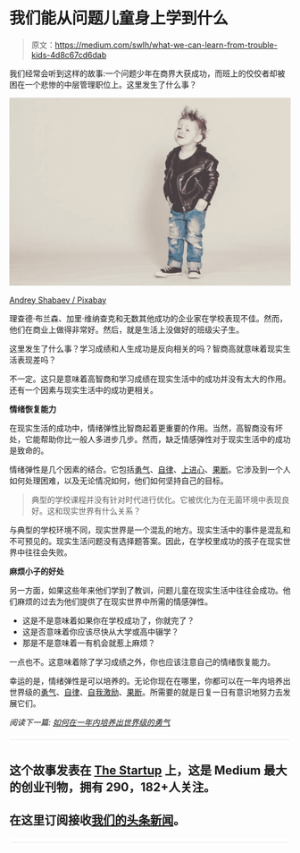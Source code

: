 # 我们能从问题儿童身上学到什么

> 原文：<https://medium.com/swlh/what-we-can-learn-from-trouble-kids-4d8c67cd6dab>

我们经常会听到这样的故事:一个问题少年在商界大获成功，而班上的佼佼者却被困在一个悲惨的中层管理职位上。这里发生了什么事？

![](img/93193090407d407b711ec88f27a4fe36.png)

[Andrey Shabaev / Pixabay](https://pixabay.com/en/baby-perfecto-rock-jeans-punk-1387705/)

理查德·布兰森、加里·维纳查克和无数其他成功的企业家在学校表现不佳。然而，他们在商业上做得非常好。然后，就是生活上没做好的班级尖子生。

这里发生了什么事？学习成绩和人生成功是反向相关的吗？智商高就意味着现实生活表现差吗？

不一定。这只是意味着高智商和学习成绩在现实生活中的成功并没有太大的作用。还有一个因素与现实生活中的成功更相关。

**情绪恢复能力**

在现实生活的成功中，情绪弹性比智商起着更重要的作用。当然，高智商没有坏处，它能帮助你比一般人多进步几步。然而，缺乏情感弹性对于现实生活中的成功是致命的。

情绪弹性是几个因素的结合。它包括[勇气](https://ideavisionaction.com/personal-development/how-to-cultivate-world-class-courage-in-a-single-year/)、[自律](https://ideavisionaction.com/personal-development/how-to-build-world-class-self-discipline-in-a-single-year/)、[上进心](https://ideavisionaction.com/personal-development/the-ultimate-self-motivation-guide/)、[果断](https://ideavisionaction.com/personal-success/from-hesitant-to-decision-maker-in-four-simple-steps/)。它涉及到一个人如何处理困难，以及无论情况如何，他们如何坚持自己的目标。

> 典型的学校课程并没有针对时代进行优化。它被优化为在无菌环境中表现良好。这和现实世界有什么关系？

与典型的学校环境不同，现实世界是一个混乱的地方。现实生活中的事件是混乱和不可预见的。现实生活问题没有选择题答案。因此，在学校里成功的孩子在现实世界中往往会失败。

**麻烦小子的好处**

另一方面，如果这些年来他们学到了教训，问题儿童在现实生活中往往会成功。他们麻烦的过去为他们提供了在现实世界中所需的情感弹性。

*   这是不是意味着如果你在学校成功了，你就完了？
*   这是否意味着你应该尽快从大学或高中辍学？
*   那是不是意味着一有机会就惹上麻烦？

一点也不。这意味着除了学习成绩之外，你也应该注意自己的情绪恢复能力。

幸运的是，情绪弹性是可以培养的。无论你现在在哪里，你都可以在一年内培养出世界级的[勇气](https://ideavisionaction.com/personal-development/how-to-cultivate-world-class-courage-in-a-single-year/)、[自律](https://ideavisionaction.com/personal-development/how-to-build-world-class-self-discipline-in-a-single-year/)、[自我激励](https://ideavisionaction.com/personal-development/the-ultimate-self-motivation-guide/)、[果断](https://ideavisionaction.com/personal-success/from-hesitant-to-decision-maker-in-four-simple-steps/)。所需要的就是日复一日有意识地努力去发展它们。

*阅读下一篇:* [*如何在一年内培养出世界级的勇气*](https://ideavisionaction.com/personal-development/how-to-cultivate-world-class-courage-in-a-single-year/)

![](img/731acf26f5d44fdc58d99a6388fe935d.png)

## 这个故事发表在 [The Startup](https://medium.com/swlh) 上，这是 Medium 最大的创业刊物，拥有 290，182+人关注。

## 在这里订阅接收[我们的头条新闻](http://growthsupply.com/the-startup-newsletter/)。

![](img/731acf26f5d44fdc58d99a6388fe935d.png)